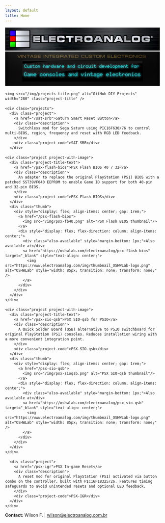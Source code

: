 ```yaml
---
layout: default
title: Home
---
```


<div class="home">
	<img src="/img/electroanalog_logo.png" alt="Electroanalog" class="logo" />
	<img src="/img/vice.png" alt="Vintage Integrated Custom Electronics" class="logo" />

	<img src="/img/projects-title.png" alt="GitHub DIY Projects" width="280" class="project-title" />

	<div class="projects">
	  <div class="project">
		<a href="/sat-srb">Saturn Smart Reset Button</a>
		<div class="description">
		  Switchless mod for Sega Saturn using PIC16F630/76 to control multi-BIOS, region, frequency and reset with RGB LED feedback.
		</div>
		<div class="project-code">SAT-SRB</div>
	  </div>

	<div class="project project-with-image">
	  <div class="project-title-text">
		<a href="/psx-flash-bios">PSX Flash BIOS 40 / 32</a>
		<div class="description">
		  An adapter to replace the original PlayStation (PS1) BIOS with a patched SST39VF040 EEPROM to enable Game ID support for both 40-pin and 32-pin BIOS.
		</div>
		<div class="project-code">PSX-Flash-BIOS</div>
	  </div>
	  <div class="thumb">
		<div style="display: flex; align-items: center; gap: 1rem;">
		  <a href="/psx-flash-bios">
			<img src="/img/psx-fb40.png" alt="PSX Flash BIOS thumbnail"/>
		  </a>
		  <div style="display: flex; flex-direction: column; align-items: center;">
			<div class="also-available" style="margin-bottom: 1px;">Also available at</div>
			<a href="https://oshwlab.com/electroanalog/psx-flash-bios" target="_blank" style="text-align: center;">
			  <img src="https://www.electroanalog.com/img/thumbnail_OSHWLab-logo.png" alt="OSHWLab" style="width: 85px; transition: none; transform: none;" />
			</a>
		  </div>
		</div>
	  </div>
	</div>
		
	<div class="project project-with-image">
	  <div class="project-title-text">
		<a href="/psx-sio-qsb">PSX SIO-qsb for PSIO</a>
		<div class="description">
		  A Quick Solder Board (QSB) alternative to PSIO switchboard for original PlayStation (PS1) consoles. Reduces installation wiring with a more convenient integration point.
		</div>
		<div class="project-code">PSX-SIO-qsb</div>
	  </div>
	  <div class="thumb">
		<div style="display: flex; align-items: center; gap: 1rem;">
		  <a href="/psx-sio-qsb">
			<img src="/img/psx-sioqsb.png" alt="PSX SIO-qsb thumbnail"/>
		  </a>
		  <div style="display: flex; flex-direction: column; align-items: center;">
			<div class="also-available" style="margin-bottom: 1px;">Also available at</div>
			<a href="https://oshwlab.com/electroanalog/psx_sio-qsb" target="_blank" style="text-align: center;">
			  <img src="https://www.electroanalog.com/img/thumbnail_OSHWLab-logo.png" alt="OSHWLab" style="width: 85px; transition: none; transform: none;" />
			</a>
		  </div>
		</div>
	  </div>
	</div>

	  <div class="project">
		<a href="/psx-igr">PSX In-game Reset</a>
		<div class="description">
		  A reset mod for original PlayStation (PS1) activated via button combo on the controller, built with PIC16F18325/26. Features timing safeguards to avoid unintended resets and optional LED feedback.
		</div>
		<div class="project-code">PSX-IGR</div>
	  </div>
	</div>
</div>
<footer class="footer">
  <div class="contact">
    <strong>Contact:</strong> Wilson F. | <a href="mailto:wilson@electroanalog.com.br">wilson@electroanalog.com.br</a>
  </div>
</footer>
